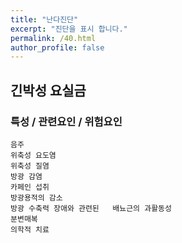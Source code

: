 ```yaml
---
title: "난다진단"
excerpt: "진단을 표시 합니다."
permalink: /40.html
author_profile: false
---
```

## 긴박성 요실금




### 특성 / 관련요인 / 위험요인

>                
    
    음주
    위축성 요도염
    위축성 질염
    방광 감염
    카페인 섭취
    방광용적의 감소
    방광 수축력 장애와 관련된   배뇨근의 과활동성
    분변매복
    의학적 치료






